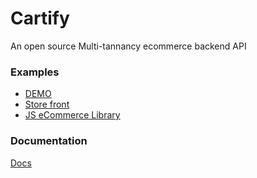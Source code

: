 # Cartify
An open source Multi-tannancy ecommerce backend API 

### Examples
- [DEMO](http://cartify.shopdesk.co/) 
- [Store front](http://cartify.shopdesk.co/example/#!/home)
- [JS eCommerce Library](http://cartify.shopdesk.co/example/libs/cartify.js)

### Documentation
[Docs](https://documenter.getpostman.com/view/225012/RWEcNfPA#intro)
